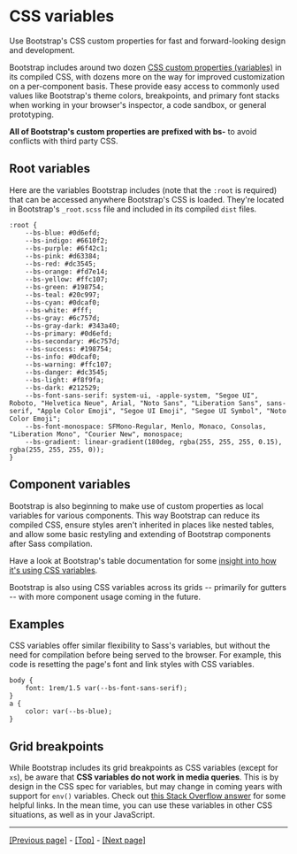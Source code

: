 # CSS variables

Use Bootstrap's CSS custom properties for fast and forward-looking design and development.

Bootstrap includes around two dozen [CSS custom properties (variables)](https://developer.mozilla.org/en-US/docs/Web/CSS/Using_CSS_custom_properties) in its compiled CSS, with dozens more on the way for improved customization on a per-component basis. These provide easy access to commonly used values like Bootstrap's theme colors, breakpoints, and primary font stacks when working in your browser's inspector, a code sandbox, or general prototyping.

**All of Bootstrap's custom properties are prefixed with bs-** to avoid conflicts with third party CSS.

## Root variables

Here are the variables Bootstrap includes (note that the `:root` is required) that can be accessed anywhere Bootstrap's CSS is loaded. They're located in Bootstrap's `_root.scss` file and included in its compiled `dist` files.
```
:root {
    --bs-blue: #0d6efd;
    --bs-indigo: #6610f2;
    --bs-purple: #6f42c1;
    --bs-pink: #d63384;
    --bs-red: #dc3545;
    --bs-orange: #fd7e14;
    --bs-yellow: #ffc107;
    --bs-green: #198754;
    --bs-teal: #20c997;
    --bs-cyan: #0dcaf0;
    --bs-white: #fff;
    --bs-gray: #6c757d;
    --bs-gray-dark: #343a40;
    --bs-primary: #0d6efd;
    --bs-secondary: #6c757d;
    --bs-success: #198754;
    --bs-info: #0dcaf0;
    --bs-warning: #ffc107;
    --bs-danger: #dc3545;
    --bs-light: #f8f9fa;
    --bs-dark: #212529;
    --bs-font-sans-serif: system-ui, -apple-system, "Segoe UI", Roboto, "Helvetica Neue", Arial, "Noto Sans", "Liberation Sans", sans-serif, "Apple Color Emoji", "Segoe UI Emoji", "Segoe UI Symbol", "Noto Color Emoji";
    --bs-font-monospace: SFMono-Regular, Menlo, Monaco, Consolas, "Liberation Mono", "Courier New", monospace;
    --bs-gradient: linear-gradient(180deg, rgba(255, 255, 255, 0.15), rgba(255, 255, 255, 0));
}
```

## Component variables

Bootstrap is also beginning to make use of custom properties as local variables for various components. This way Bootstrap can reduce its compiled CSS, ensure styles aren't inherited in places like nested tables, and allow some basic restyling and extending of Bootstrap components after Sass compilation.

Have a look at Bootstrap's table documentation for some [insight into how it's using CSS variables](https://github.com/AndrewSRea/My_Learning_Port/tree/main/Bootstrap/Content/Tables#how-do-the-variants-and-accented-tables-work).

Bootstrap is also using CSS variables across its grids -- primarily for gutters -- with more component usage coming in the future.

## Examples

CSS variables offer similar flexibility to Sass's variables, but without the need for compilation before being served to the browser. For example, this code is resetting the page's font and link styles with CSS variables.
```
body {
    font: 1rem/1.5 var(--bs-font-sans-serif);
}
a {
    color: var(--bs-blue);
}
```

## Grid breakpoints

While Bootstrap includes its grid breakpoints as CSS variables (except for `xs`), be aware that **CSS variables do not work in media queries**. This is by design in the CSS spec for variables, but may change in coming years with support for `env()` variables. Check out [this Stack Overflow answer](https://stackoverflow.com/questions/40722882/css-native-variables-not-working-in-media-queries/47212942#47212942) for some helpful links. In the mean time, you can use these variables in other CSS situations, as well as in your JavaScript.

<hr>

[[Previous page]](https://github.com/AndrewSRea/My_Learning_Port/tree/main/Bootstrap/Customize/Components#components) - [[Top]](https://github.com/AndrewSRea/My_Learning_Port/tree/main/Bootstrap/Customize/CSS_Variables#css-variables) - [[Next page]](https://github.com/AndrewSRea/My_Learning_Port/tree/main/Bootstrap/Customize/Optimize#optimize)